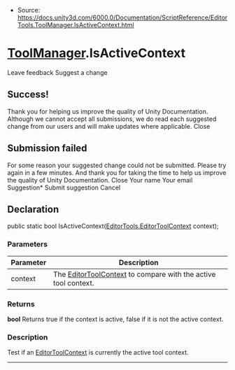 * Source: https://docs.unity3d.com/6000.0/Documentation/ScriptReference/EditorTools.ToolManager.IsActiveContext.html

#  [ToolManager](https://docs.unity3d.com/6000.0/Documentation/ScriptReference/EditorTools.ToolManager.html).IsActiveContext
Leave feedback
Suggest a change
## Success!
Thank you for helping us improve the quality of Unity Documentation. Although we cannot accept all submissions, we do read each suggested change from our users and will make updates where applicable.
Close
## Submission failed
For some reason your suggested change could not be submitted. Please <a>try again</a> in a few minutes. And thank you for taking the time to help us improve the quality of Unity Documentation.
Close
Your name Your email Suggestion* Submit suggestion
Cancel
## Declaration
public static bool IsActiveContext([EditorTools.EditorToolContext](https://docs.unity3d.com/6000.0/Documentation/ScriptReference/EditorTools.EditorToolContext.html) context); 
### Parameters
Parameter | Description  
---|---  
context | The [EditorToolContext](https://docs.unity3d.com/6000.0/Documentation/ScriptReference/EditorTools.EditorToolContext.html) to compare with the active tool context.  
### Returns
**bool** Returns true if the context is active, false if it is not the active context. 
### Description
Test if an [EditorToolContext](https://docs.unity3d.com/6000.0/Documentation/ScriptReference/EditorTools.EditorToolContext.html) is currently the active tool context.
* * *
